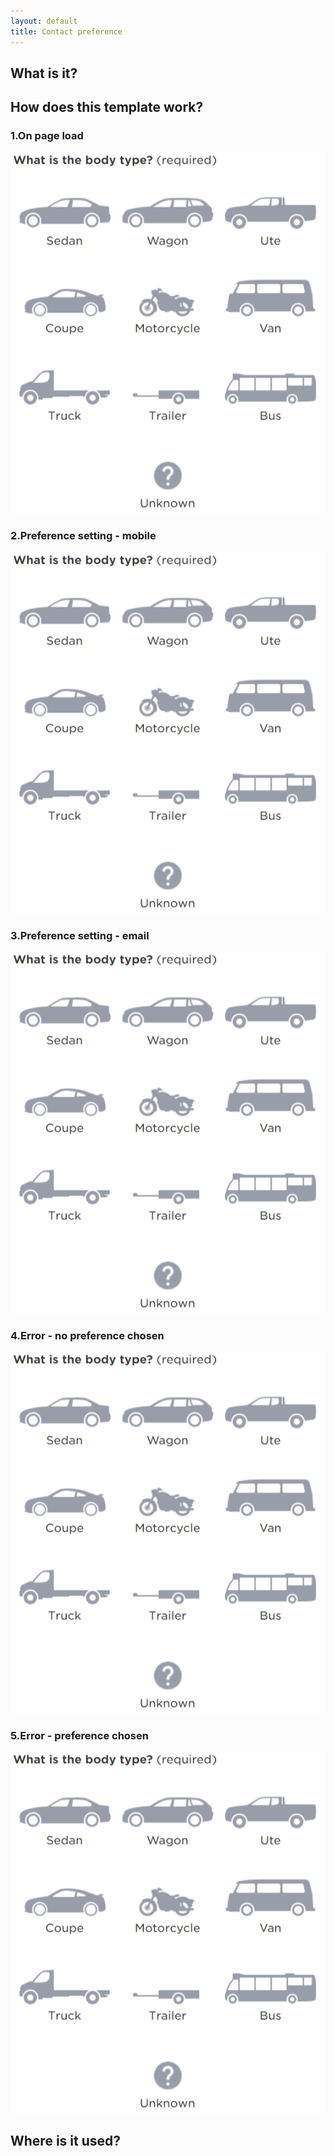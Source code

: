 ```yaml
---
layout: default
title: Contact preference
---
```

## What is it?


## How does this template work?

### 1.On page load

![](img/identify_vehicle1.png)

### 2.Preference setting - mobile

![](img/identify_vehicle1.png)

### 3.Preference setting - email

![](img/identify_vehicle1.png)

### 4.Error - no preference chosen

![](img/identify_vehicle1.png)

### 5.Error - preference chosen

![](img/identify_vehicle1.png)



## Where is it used?